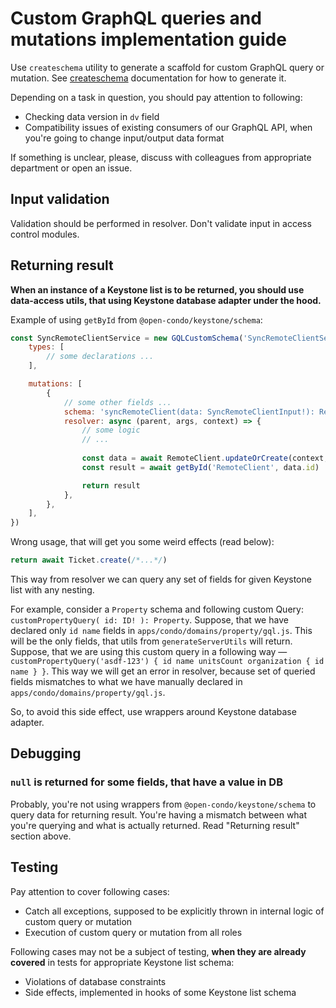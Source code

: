 Custom GraphQL queries and mutations implementation guide
=====

Use `createschema` utility to generate a scaffold for custom GraphQL query or mutation.
See [createschema](../utils/createschema.md) documentation for how to generate it.

Depending on a task in question, you should pay attention to following:
- Checking data version in `dv` field
- Compatibility issues of existing consumers of our GraphQL API, when you're going to change input/output data format

If something is unclear, please, discuss with colleagues from appropriate department or open an issue.

## Input validation

Validation should be performed in resolver.
Don't validate input in access control modules.

## Returning result

**When an instance of a Keystone list is to be returned, you should use data-access utils, that using Keystone database adapter under the hood.**

Example of using `getById` from `@open-condo/keystone/schema`:

```js
const SyncRemoteClientService = new GQLCustomSchema('SyncRemoteClientService', {
    types: [
        // some declarations ...
    ],

    mutations: [
        {
            // some other fields ...
            schema: 'syncRemoteClient(data: SyncRemoteClientInput!): RemoteClient',
            resolver: async (parent, args, context) => {
                // some logic
                // ...
                
                const data = await RemoteClient.updateOrCreate(context, where, attrs)
                const result = await getById('RemoteClient', data.id)

                return result
            },
        },
    ],
})
```

Wrong usage, that will get you some weird effects (read below):

```js
return await Ticket.create(/*...*/)
```

This way from resolver we can query any set of fields for given Keystone list with any nesting.

For example, consider a `Property` schema and following custom Query: `customPropertyQuery( id: ID! ): Property`.
Suppose, that we have declared only `id name` fields in `apps/condo/domains/property/gql.js`. This will be the only fields, that utils from `generateServerUtils` will return.
Suppose, that we are using this custom query in a following way — `customPropertyQuery('asdf-123') { id name unitsCount organization { id name } }`.
This way we will get an error in resolver, because set of queried fields mismatches to what we have manually declared in `apps/condo/domains/property/gql.js`.

So, to avoid this side effect, use wrappers around Keystone database adapter.

## Debugging

### `null` is returned for some fields, that have a value in DB

Probably, you're not using wrappers from `@open-condo/keystone/schema` to query data for returning result.
You're having a mismatch between what you're querying and what is actually returned.
Read "Returning result" section above.

## Testing

Pay attention to cover following cases:
- Catch all exceptions, supposed to be explicitly thrown in internal logic of custom query or mutation
- Execution of custom query or mutation from all roles

Following cases may not be a subject of testing, **when they are already covered** in tests for appropriate Keystone list schema:
- Violations of database constraints
- Side effects, implemented in hooks of some Keystone list schema